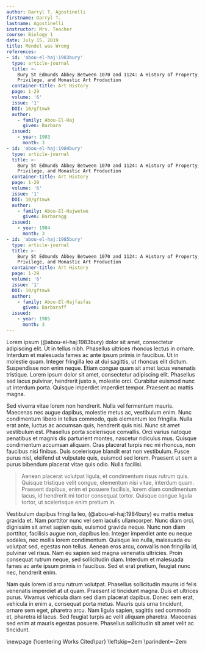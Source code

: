 ```yaml
---
author: Darryl T. Agostinelli
firstname: Darryl T.
lastname: Agostinelli
instructor: Mrs. Teacher
course: Biology 1
date: July 15, 2019
title: Mendel was Wrong
references:
- id: 'abou-el-haj:1983bury'
  type: article-journal
  title: >-
	Bury St Edmunds Abbey Between 1070 and 1124: A History of Property,
	Privilege, and Monastic Art Production
  container-title: Art History
  page: 1-29
  volume: '6'
  issue: '1'
  DOI: 10/gftmwk
  author:
	- family: Abou-El-Haj
	  given: Barbara
  issued:
	- year: 1983
	  month: 3
- id: 'abou-el-haj:1984bury'
  type: article-journal
  title: >-
	Bury St Edmunds Abbey Between 1070 and 1124: A History of Property,
	Privilege, and Monastic Art Production
  container-title: Art History
  page: 1-29
  volume: '6'
  issue: '1'
  DOI: 10/gftmwk
  author:
	- family: Abou-El-Hajwetwe
	  given: Barbaragg
  issued:
	- year: 1984
	  month: 3
- id: 'abou-el-haj:1985bury'
  type: article-journal
  title: >-
	Bury St Edmunds Abbey Between 1070 and 1124: A History of Property,
	Privilege, and Monastic Art Production
  container-title: Art History
  page: 1-29
  volume: '6'
  issue: '1'
  DOI: 10/gftmwk
  author:
	- family: Abou-El-Hajfasfas
	  given: Barbaraff
  issued:
	- year: 1985
	  month: 3
---
```


Lorem ipsum (@abou-el-haj:1983bury) dolor sit amet, consectetur adipiscing elit. Ut in tellus nibh. Phasellus ultrices rhoncus lectus in ornare. Interdum et malesuada fames ac ante ipsum primis in faucibus. Ut in molestie quam. Integer fringilla leo at dui sagittis, ut rhoncus elit dictum. Suspendisse non enim neque. Etiam congue quam sit amet lacus venenatis tristique. Lorem ipsum dolor sit amet, consectetur adipiscing elit. Phasellus sed lacus pulvinar, hendrerit justo a, molestie orci. Curabitur euismod nunc ut interdum porta. Quisque imperdiet imperdiet tempor. Praesent ac mattis magna.

Sed viverra vitae lorem non hendrerit. Nulla vel fermentum mauris. Maecenas nec augue dapibus, molestie metus ac, vestibulum enim. Nunc condimentum libero in tellus commodo, quis elementum leo fringilla. Nulla erat ante, luctus ac accumsan quis, hendrerit quis nisi. Nunc sit amet vestibulum est. Phasellus porta scelerisque convallis. Orci varius natoque penatibus et magnis dis parturient montes, nascetur ridiculus mus. Quisque condimentum accumsan aliquam. Cras placerat turpis nec mi rhoncus, non faucibus nisi finibus. Duis scelerisque blandit erat non vestibulum. Fusce purus nisl, eleifend ut vulputate quis, euismod sed lorem. Praesent ut sem a purus bibendum placerat vitae quis odio. Nulla facilisi.

> Aenean placerat volutpat ligula, et condimentum risus rutrum quis. Quisque tristique velit congue, elementum nisi vitae, interdum quam. Praesent dapibus, enim et posuere facilisis, lorem diam condimentum lacus, id hendrerit mi tortor consequat tortor. Quisque congue ligula tortor, ut scelerisque enim pretium in.
	
Vestibulum dapibus fringilla leo, (@abou-el-haj:1984bury) eu mattis metus gravida et. Nam porttitor nunc vel sem iaculis ullamcorper. Nunc diam orci, dignissim sit amet sapien quis, euismod gravida neque. Nunc non diam porttitor, facilisis augue non, dapibus leo. Integer imperdiet ante eu neque sodales, nec mollis lorem condimentum. Quisque leo nulla, malesuada eu volutpat sed, egestas non tellus. Aenean eros arcu, convallis non fringilla id, pulvinar vel risus. Nam eu sapien sed magna venenatis ultricies. Proin consequat rutrum neque, sed sollicitudin diam. Interdum et malesuada fames ac ante ipsum primis in faucibus. Sed et erat pretium, feugiat nunc nec, hendrerit enim.

Nam quis lorem id arcu rutrum volutpat. Phasellus sollicitudin mauris id felis venenatis imperdiet at ut quam. Praesent id tincidunt magna. Duis et ultrices purus. Vivamus vehicula diam sed diam placerat dapibus. Donec sem erat, vehicula in enim a, consequat porta metus. Mauris quis urna tincidunt, ornare sem eget, pharetra arcu. Nam ligula sapien, sagittis sed commodo et, pharetra id lacus. Sed feugiat turpis ac velit aliquam pharetra. Maecenas sed enim at mauris egestas posuere. Phasellus sollicitudin sit amet velit ac tincidunt.

\newpage {\centering Works Cited\par}
\leftskip=2em
\parindent=-2em
